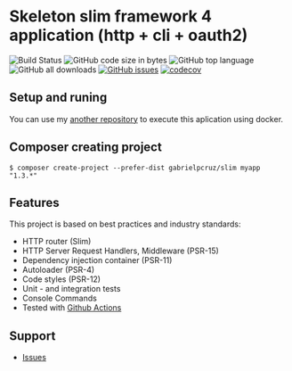 # Skeleton slim framework 4 application (http + cli + oauth2)

![Build Status](https://github.com/gabrielpcruz/slim/actions/workflows/php.yml/badge.svg)
![GitHub code size in bytes](https://img.shields.io/github/languages/code-size/gabrielpcruz/slim)
![GitHub top language](https://img.shields.io/github/languages/top/gabrielpcruz/slim)
![GitHub all downloads](https://poser.pugx.org/gabrielpcruz/slim/d/total.svg)
[![GitHub issues](https://img.shields.io/github/issues/gabrielpcruz/slim?style)](https://github.com/gabrielpcruz/slim/issues)
[![codecov](https://codecov.io/gh/gabrielpcruz/slim/branch/master/graph/badge.svg)](https://codecov.io/gh/gabrielpcruz/slim)
## Setup and runing

You can use my [another repository](https://github.com/gabrielpcruz/application-php)
to execute this aplication using docker.

## Composer creating project
```
$ composer create-project --prefer-dist gabrielpcruz/slim myapp "1.3.*"
```

## Features

This project is based on best practices and industry standards:

* HTTP router (Slim)
* HTTP Server Request Handlers, Middleware (PSR-15)
* Dependency injection container (PSR-11)
* Autoloader (PSR-4)
* Code styles (PSR-12)
* Unit - and integration tests
* Console Commands
* Tested with [Github Actions](https://github.com/odan/slim4-skeleton/actions)

## Support

* [Issues](https://github.com/gabrielpcruz/slim/issues)

